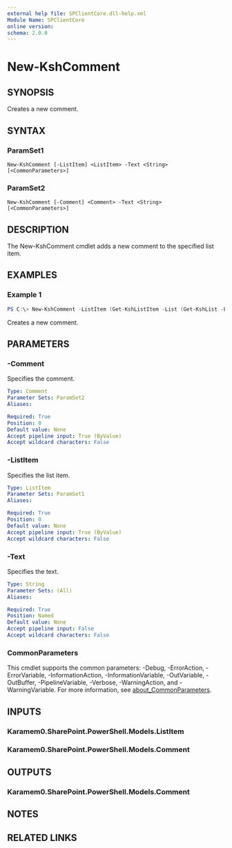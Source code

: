 ```yaml
---
external help file: SPClientCore.dll-help.xml
Module Name: SPClientCore
online version:
schema: 2.0.0
---
```


# New-KshComment

## SYNOPSIS
Creates a new comment.

## SYNTAX

### ParamSet1
```
New-KshComment [-ListItem] <ListItem> -Text <String> [<CommonParameters>]
```

### ParamSet2
```
New-KshComment [-Comment] <Comment> -Text <String> [<CommonParameters>]
```

## DESCRIPTION
The New-KshComment cmdlet adds a new comment to the specified list item.

## EXAMPLES

### Example 1
```powershell
PS C:\> New-KshComment -ListItem (Get-KshListItem -List (Get-KshList -ListTitle 'Site Pages') -ItemId 1) -Text 'It is great!'
```

Creates a new comment.

## PARAMETERS

### -Comment
Specifies the comment.

```yaml
Type: Comment
Parameter Sets: ParamSet2
Aliases:

Required: True
Position: 0
Default value: None
Accept pipeline input: True (ByValue)
Accept wildcard characters: False
```

### -ListItem
Specifies the list item.

```yaml
Type: ListItem
Parameter Sets: ParamSet1
Aliases:

Required: True
Position: 0
Default value: None
Accept pipeline input: True (ByValue)
Accept wildcard characters: False
```

### -Text
Specifies the text.

```yaml
Type: String
Parameter Sets: (All)
Aliases:

Required: True
Position: Named
Default value: None
Accept pipeline input: False
Accept wildcard characters: False
```

### CommonParameters
This cmdlet supports the common parameters: -Debug, -ErrorAction, -ErrorVariable, -InformationAction, -InformationVariable, -OutVariable, -OutBuffer, -PipelineVariable, -Verbose, -WarningAction, and -WarningVariable. For more information, see [about_CommonParameters](http://go.microsoft.com/fwlink/?LinkID=113216).

## INPUTS

### Karamem0.SharePoint.PowerShell.Models.ListItem

### Karamem0.SharePoint.PowerShell.Models.Comment

## OUTPUTS

### Karamem0.SharePoint.PowerShell.Models.Comment

## NOTES

## RELATED LINKS
